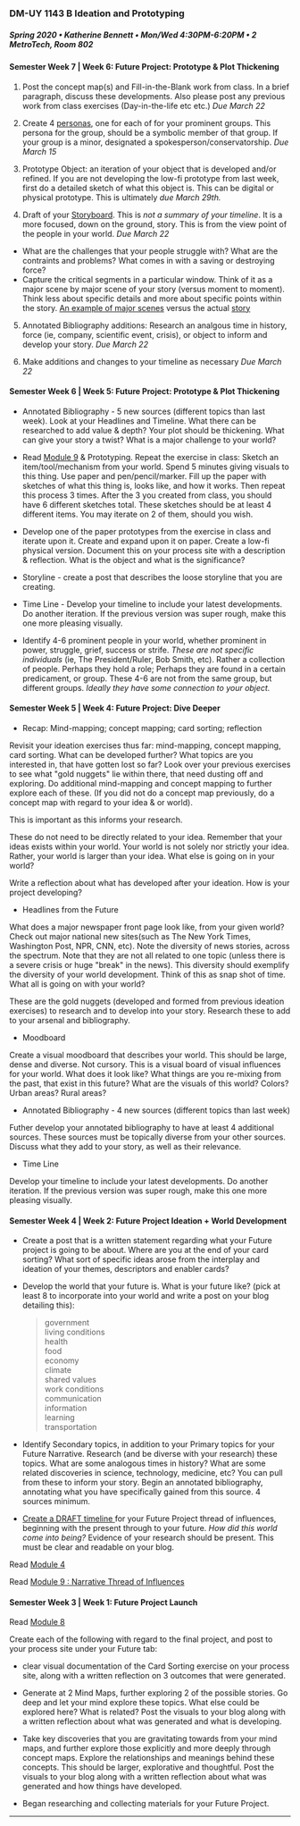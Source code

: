 ### DM-UY 1143 B Ideation and Prototyping
##### Spring 2020 • Katherine Bennett • Mon/Wed 4:30PM-6:20PM • 2 MetroTech, Room 802


#### Semester Week 7 | Week 6: Future Project: Prototype & Plot Thickening

1. Post the concept map(s) and Fill-in-the-Blank work from class. In a brief paragraph, discuss these developments. Also please post any previous work from class exercises (Day-in-the-life etc etc.) *Due March 22*

2. Create 4 [personas](https://github.com/IDMNYU/Ideation-Prototyping_Spring2020_Bennett/blob/master/Personas.md), one for each of for your prominent groups. This persona for the group, should be a symbolic member of that group. If your group is a minor, designated a spokesperson/conservatorship. *Due March 15*

3. Prototype Object: an iteration of your object that is developed and/or refined. If you are not developing the low-fi prototype from last week, first do a detailed sketch of what this object is. This can be digital or physical prototype. This is ultimately *due March 29th.*

4. Draft of your [Storyboard](https://github.com/IDMNYU/Ideation-Prototyping_Spring2020_Bennett/tree/master/storyboardTemplates). This is *not a summary of your timeline*. It is a more focused, down on the ground, story. This is from the view point of the people in your world. *Due March 22*
  - What are the challenges that your people struggle with? What are the contraints and problems? What comes in with a saving or destroying force?
  - Capture the critical segments in a particular window. Think of it as a major scene by major scene of your story (versus moment to moment). Think less about specific details and more about specific points within the story. [An example of major scenes](https://www.youtube.com/watch?v=MRyPSOyC7_c) versus the actual [story](https://www.youtube.com/watch?v=HyHNuVaZJ-k)


5. Annotated Bibliography additions: Research an analgous time in history, force (ie, company, scientific event, crisis), or object to inform and develop your story. *Due March 22*

6. Make additions and changes to your timeline as necessary *Due March 22*


#### Semester Week 6 | Week 5: Future Project: Prototype & Plot Thickening

* Annotated Bibliography - 5 new sources (different topics than last week). Look at your Headlines and Timeline. What there can be researched to add value & depth? Your plot should be thickening. What can give your story a twist? What is a major challenge to your world?

* Read [Module 9](http://teaching.polishedsolid.com/ip/mod9/content/index.html#/?_k=fuqopr) & Prototyping. Repeat the exercise in class: Sketch an item/tool/mechanism from your world. Spend 5 minutes giving visuals to this thing. Use paper and pen/pencil/marker. Fill up the paper with sketches of what this thing is, looks like, and how it works. Then repeat this process 3 times. After the 3 you created from class, you should have 6  different sketches total. These sketches should be at least 4 different items. You may iterate on 2 of them, should you wish.

* Develop one of the paper prototypes from the exercise in class and iterate upon it. Create and expand upon it on paper. Create a low-fi physical version. Document this on your process site with a description & reflection. What is the object and what is the significance?

* Storyline - create a post that describes the loose storyline that you are creating.

* Time Line - Develop your timeline to include your latest developments. Do another iteration. If the previous version was super rough, make this one more pleasing visually. 

* Identify 4-6 prominent people in your world, whether prominent in power, struggle, grief, success or strife. *These are not specific individuals* (ie, The President/Ruler, Bob Smith, etc). Rather a collection of people. Perhaps they hold a role; Perhaps they are found in a certain predicament, or group. These 4-6 are not from the same group, but different groups. *Ideally they have some connection to your object.*

#### Semester Week 5 | Week 4: Future Project: Dive Deeper

* Recap: Mind-mapping; concept mapping; card sorting; reflection

Revisit your ideation exercises thus far: mind-mapping, concept mapping, card sorting. What can be developed further? What topics are you interested in, that have gotten lost so far? Look over your previous exercises to see what "gold nuggets" lie within there, that need dusting off and exploring. Do additional mind-mapping and concept mapping to further explore each of these. (If you did not do a concept map previously, do a concept map with regard to your idea & or world).

This is important as this informs your research.

These do not need to be directly related to your idea. Remember that your ideas exists within your world. Your world is not solely nor strictly your idea. Rather, your world is larger than your idea. What else is going on in your world?

Write a reflection about what has developed after your ideation. How is your project developing?

* Headlines from the Future

What does a major newspaper front page look like, from your given world? Check out major national new sites(such as The New York Times, Washington Post, NPR, CNN, etc). Note the diversity of news stories, across the spectrum. Note that they are not all related to one topic (unless there is a severe crisis or huge "break" in the news). This diversity should exemplify the diversity of your world development. Think of this as snap shot of time. What all is going on with your world?

These are the gold nuggets (developed and formed from previous ideation exercises) to research and to develop into your story. Research these to add to your arsenal and bibliography.


* Moodboard

Create a visual moodboard that describes your world. This should be large, dense and diverse. Not cursory. This is a visual board of visual influences for your world. What does it look like? What things are you re-mixing from the past, that exist in this future? What are the visuals of this world? Colors? Urban areas? Rural areas?


* Annotated Bibliography - 4 new sources (different topics than last week)

Futher develop your annotated bibliography to have at least 4 additional sources. These sources must be topically diverse from your other sources. Discuss what they add to your story, as well as their relevance. 


* Time Line

Develop your timeline to include your latest developments. Do another iteration. If the previous version was super rough, make this one more pleasing visually. 


#### Semester Week 4 | Week 2: Future Project Ideation + World Development

* Create a post that is a written statement regarding what your Future project is going to be about. Where are you at the end of your card sorting? What sort of specific ideas arose from the interplay and ideation of your themes, descriptors and enabler cards?

* Develop the world that your future is. What is your future like? (pick at least 8 to incorporate into your world and write a post on your blog detailing this):
     > government <br>
  > living conditions <br>
   > health <br>
   > food <br>
   > economy<br>
   > climate<br>
   > shared values<br>
  > work conditions<br>
   >  communication<br>
   > information<br>
   > learning<br>
   > transportation<br>

* Identify Secondary topics, in addition to your Primary topics for your Future Narrative. Research (and be diverse with your research) these topics. What are some analogous times in history? What are some related discoveries in science, technology, medicine, etc? You can pull from these to inform your story. Begin an annotated bibliography, annotating what you have specifically gained from this source. 4 sources minimum.

* <a href = "narrative_timeline.md">Create a DRAFT timeline </a> for your Future Project thread of influences, beginning with the present through to your future. *How did this world come into being?* Evidence of your research should be present. This must be clear and readable on your blog.

Read [Module 4](http://teaching.polishedsolid.com/ip/mod4/content/index.html#/?_k=drjxy8)

Read [Module 9 : Narrative Thread of Influences](http://teaching.polishedsolid.com/ip/mod9/content/index.html#/?_k=gsjmzc)



#### Semester Week 3 | Week 1: Future Project Launch

Read [Module 8](http://teaching.polishedsolid.com/ip/mod8/content/index.html#/?_k=6m31cj)

Create each of the following with regard to the final project, and post to your process site under your Future tab:

* clear visual documentation of the Card Sorting exercise on your process site, along with a written reflection on 3 outcomes that were generated.
* Generate at 2 Mind Maps, further exploring 2 of the possible stories. Go deep and let your mind explore these topics. What else could be explored here? What is related? Post the visuals to your blog along with a written reflection about what was generated and what is developing.

* Take key discoveries that you are gravitating towards from your mind maps, and further explore those explicitly and more deeply through concept maps. Explore the relationships and meanings behind these concepts. This should be larger, explorative and thoughtful.
Post the visuals to your blog along with a written reflection about what was generated and how things have developed.
* Began researching and collecting materials for your Future Project.
     
---

